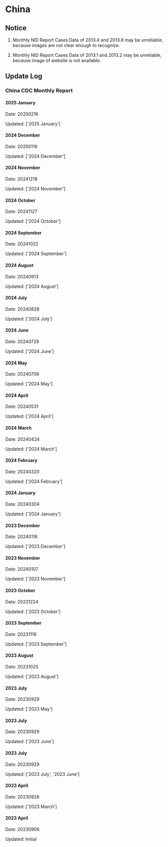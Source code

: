 
# China

## Notice

1. Monthly NID Report Cases Data of 2013.4 and 2013.8 may be unreliable, because images are not clear enough to recognize.

2. Monthly NID Report Cases Data of 2013.1 and 2013.2 may be unreliable, because image of website is not available.

## Update Log

### China CDC Monthly Report

#### 2025 January

Date: 20250216

Updated: ['2025 January']


#### 2024 December

Date: 20250116

Updated: ['2024 December']


#### 2024 November

Date: 20241218

Updated: ['2024 November']


#### 2024 October

Date: 20241127

Updated: ['2024 October']
#### 2024 September

Date: 20241022

Updated: ['2024 September']


#### 2024 August

Date: 20240913

Updated: ['2024 August']


#### 2024 July

Date: 20240828

Updated: ['2024 July']


#### 2024 June

Date: 20240729

Updated: ['2024 June']


#### 2024 May

Date: 20240709

Updated: ['2024 May']

#### 2024 April

Date: 20240531

Updated: ['2024 April']

#### 2024 March

Date: 20240424

Updated: ['2024 March']

#### 2024 February

Date: 20240320

Updated: ['2024 February']

#### 2024 January

Date: 20240304

Updated: ['2024 January']

#### 2023 December

Date: 20240116

Updated: ['2023 December']

#### 2023 November

Date: 20240107

Updated: ['2023 November']

#### 2023 October

Date: 20231224

Updated: ['2023 October']

#### 2023 September

Date: 20231116

Updated: ['2023 September']

#### 2023 August

Date: 20231025

Updated: ['2023 August']

#### 2023 July

Date: 20230929

Updated: ['2023 May']

#### 2023 July

Date: 20230929

Updated: ['2023 June']

#### 2023 July

Date: 20230929

Updated: ['2023 July', '2023 June']

#### 2023 April

Date: 20230928

Updated: ['2023 March']

#### 2023 April

Date: 20230906

Updated: Initial

